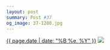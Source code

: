 ```yaml
---
layout: post
summary: Post #37
og_image: 37-1280.jpg
---
```


<p>
  <time><a href="/37">{{ page.date | date: "%B %e, %Y" }}</a></time>
  <a href="/37"><img src="{{ site.assets_url }}/37-640.jpg" srcset="{{ site.assets_url }}/37-1280.jpg 1280w, {{ site.assets_url }}/37-960.jpg 960w, {{ site.assets_url }}/37-640.jpg 640w, {{ site.assets_url }}/37-320.jpg 320w" sizes="(min-width: 700px) 50vw, calc(100vw - 2rem)" /></a>
</p>
